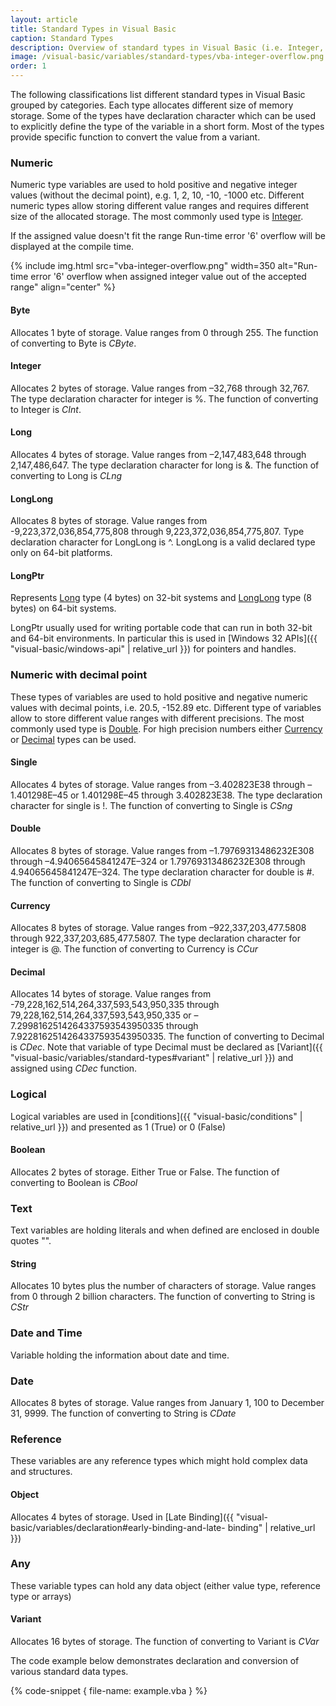 ```yaml
---
layout: article
title: Standard Types in Visual Basic
caption: Standard Types
description: Overview of standard types in Visual Basic (i.e. Integer, String, Double, Object etc.) in Visual Basic
image: /visual-basic/variables/standard-types/vba-integer-overflow.png
order: 1
---
```

The following classifications list different standard types in Visual Basic grouped by categories. Each type allocates different size of memory storage. Some of the types have declaration character which can be used to explicitly define the type of the variable in a short form. Most of the types provide specific function to convert the value from a variant.

### Numeric

Numeric type variables are used to hold positive and negative integer values (without the decimal point), e.g. 1, 2, 10, -10, -1000 etc. Different numeric types allow storing different value ranges and requires different size of the allocated storage. The most commonly used type is [Integer](#integer).

If the assigned value doesn't fit the range Run-time error '6' overflow will be displayed at the compile time.

{% include img.html src="vba-integer-overflow.png" width=350 alt="Run-time error '6' overflow when assigned integer value out of the accepted range" align="center" %}

#### Byte
Allocates 1 byte of storage. Value ranges from 0 through 255. The function of converting to Byte is *CByte*.

#### Integer
Allocates 2 bytes of storage. Value ranges from –32,768 through 32,767. The type declaration character for integer is %. The function of converting to Integer is *CInt*.

#### Long 
Allocates 4 bytes of storage. Value ranges from –2,147,483,648 through 2,147,486,647. The type declaration character for long is &. The function of converting to Long is *CLng*

#### LongLong
Allocates 8 bytes of storage. Value ranges from -9,223,372,036,854,775,808 through 9,223,372,036,854,775,807. Type declaration character for LongLong is ^. LongLong is a valid declared type only on 64-bit platforms.

#### LongPtr
Represents [Long](#long) type (4 bytes) on 32-bit systems and [LongLong](longlong) type (8 bytes) on 64-bit systems.

LongPtr usually used for writing portable code that can run in both 32-bit and 64-bit environments. In particular this is used in [Windows 32 APIs]({{ "visual-basic/windows-api" | relative_url }}) for pointers and handles.

### Numeric with decimal point
These types of variables are used to hold positive and negative numeric values with decimal points, i.e. 20.5, -152.89 etc. Different type of variables allow to store different value ranges with different precisions. The most commonly used type is [Double](double). For high precision numbers either [Currency](currency) or [Decimal](decimal) types can be used.

#### Single
Allocates 4 bytes of storage. Value ranges from –3.402823E38 through –1.401298E–45 or 1.401298E–45 through 3.402823E38. The type declaration character for single is !. The function of converting to Single is *CSng*

#### Double
Allocates 8 bytes of storage. Value ranges from –1.79769313486232E308 through –4.94065645841247E–324 or 1.79769313486232E308 through 4.94065645841247E–324. The type declaration character for double is #. The function of converting to Single is *CDbl*

#### Currency
Allocates 8 bytes of storage. Value ranges from –922,337,203,477.5808 through 922,337,203,685,477.5807. The type declaration character for integer is @. The function of converting to Currency is *CCur*

#### Decimal
Allocates 14 bytes of storage. Value ranges from -79,228,162,514,264,337,593,543,950,335 through 79,228,162,514,264,337,593,543,950,335 or –7.2998162514264337593543950335 through 7.9228162514264337593543950335.  The function of converting to Decimal is *CDec*. Note that variable of type Decimal must be declared as [Variant]({{ "visual-basic/variables/standard-types#variant" | relative_url }}) and assigned using *CDec* function.

### Logical
Logical variables are used in [conditions]({{ "visual-basic/conditions" | relative_url }}) and presented as 1 (True) or 0 (False)

#### Boolean
Allocates 2 bytes of storage. Either True or False. The function of converting to Boolean is *CBool*

### Text
Text variables are holding literals and when defined are enclosed in double quotes "".

#### String
Allocates 10 bytes plus the number of characters of storage. Value ranges from 0 through 2 billion characters. The function of converting to String is *CStr*

### Date and Time
Variable holding the information about date and time.

### Date
Allocates 8 bytes of storage. Value ranges from January 1, 100 to December 31, 9999. The function of converting to String is *CDate*

### Reference 
These variables are any reference types which might hold complex data and structures.

#### Object
Allocates 4 bytes of storage. Used in [Late Binding]({{ "visual-basic/variables/declaration#early-binding-and-late- binding" | relative_url }})

### Any
These variable types can hold any data object (either value type, reference type or arrays)

#### Variant
Allocates 16 bytes of storage. The function of converting to Variant is *CVar*

The code example below demonstrates declaration and conversion of various standard data types.

{% code-snippet { file-name: example.vba } %}
